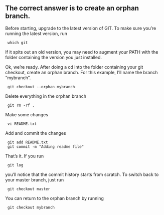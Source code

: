 ## The correct answer is to create an orphan branch. 

 
 Before starting, upgrade to the latest version of GIT. To make sure
 you’re running the latest version, run
 
     which git
 
 If it spits out an old version, you may need to augment your PATH with
 the folder containing the version you just installed. 
 
 Ok, we’re ready. After doing a cd into the folder containing your git
 checkout, create an orphan branch. For this example, I’ll name the
 branch “mybranch”.
 
     git checkout --orphan mybranch
 
 Delete everything in the orphan branch
 
     git rm -rf .
 
 Make some changes
 
     vi README.txt
 
 Add and commit the changes
 
     git add README.txt
     git commit -m "Adding readme file"
 
 That’s it. If you run
 
     git log
 
 you’ll notice that the commit history starts from scratch. To switch
 back to your master branch, just run
 
     git checkout master
 
 You can return to the orphan branch by running
 
     git checkout mybranch
